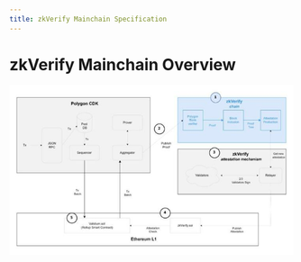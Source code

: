 ```yaml
---
title: zkVerify Mainchain Specification
---
```


# zkVerify Mainchain Overview

![alt_text](./img/zkverifychain.png)
